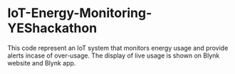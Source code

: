 # IoT-Energy-Monitoring-YEShackathon
This code represent an IoT system that monitors energy usage and provide alerts incase of over-usage. The display of live usage is shown on Blynk website and Blynk app. 
